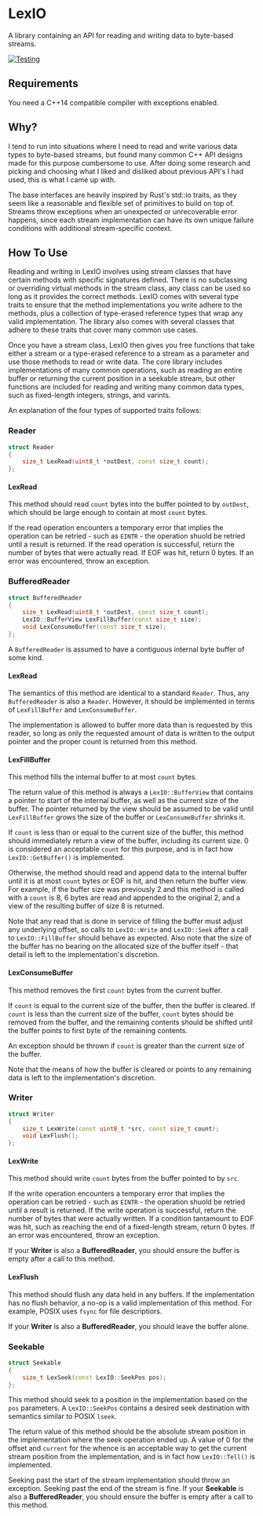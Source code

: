 LexIO
=====
A library containing an API for reading and writing data to byte-based streams.

[![Testing](https://github.com/AlexMax/lexio/actions/workflows/cpp20.yml/badge.svg)](https://github.com/AlexMax/lexio/actions/workflows/cpp20.yml)

Requirements
------------
You need a C++14 compatible compiler with exceptions enabled.

Why?
----
I tend to run into situations where I need to read and write various data types to byte-based streams, but found many common C++ API designs made for this purpose cumbersome to use.  After doing some research and picking and choosing what I liked and disliked about previous API's I had used, this is what I came up with.

The base interfaces are heavily inspired by Rust's std::io traits, as they seem like a reasonable and flexible set of primitives to build on top of.  Streams throw exceptions when an unexpected or unrecoverable error happens, since each stream implementation can have its own unique failure conditions with additional stream-specific context.

How To Use
----------
Reading and writing in LexIO involves using stream classes that have certain methods with specific signatures defined.  There is no subclassing or overriding virtual methods in the stream class, any class can be used so long as it provides the correct methods.  LexIO comes with several type traits to ensure that the method implementations you write adhere to the methods, plus a collection of type-erased reference types that wrap any valid implementation.  The library also comes with several classes that adhere to these traits that cover many common use cases.

Once you have a stream class, LexIO then gives you free functions that take either a stream or a type-erased reference to a stream as a parameter and use those methods to read or write data.  The core library includes implementations of many common operations, such as reading an entire buffer or returning the current position in a seekable stream, but other functions are included for reading and writing many common data types, such as fixed-length integers, strings, and varints.

An explanation of the four types of supported traits follows:

### Reader

```cpp
struct Reader
{
    size_t LexRead(uint8_t *outDest, const size_t count);
};
```

#### LexRead

This method should read `count` bytes into the buffer pointed to by `outDest`, which should be large enough to contain at most `count` bytes.

If the read operation encounters a temporary error that implies the operation can be retried - such as `EINTR` - the operation shuold be retried until a result is returned.  If the read operation is successful, return the number of bytes that were actually read.  If EOF was hit, return 0 bytes.  If an error was encountered, throw an exception.

### BufferedReader

```cpp
struct BufferedReader
{
    size_t LexRead(uint8_t *outDest, const size_t count);
    LexIO::BufferView LexFillBuffer(const size_t size);
    void LexConsumeBuffer(const size_t size);
};
```

A `BufferedReader` is assumed to have a contiguous internal byte buffer of some kind. 

#### LexRead

The semantics of this method are identical to a standard `Reader`.  Thus, any `BufferedReader` is also a `Reader`.  However, it should be implemented in terms of `LexFillBuffer` and `LexConsumeBuffer`.

The implementation is allowed to buffer more data than is requested by this reader, so long as only the requested amount of data is written to the output pointer and the proper count is returned from this method.

#### LexFillBuffer

This method fills the internal buffer to at most `count` bytes.

The return value of this method is always a `LexIO::BufferView` that contains a pointer to start of the internal buffer, as well as the current size of the buffer.  The pointer returned by the view should be assumed to be valid until `LexFillBuffer` grows the size of the buffer or `LexConsumeBuffer` shrinks it.

If `count` is less than or equal to the current size of the buffer, this method should immediately return a view of the buffer, including its current size.  0 is considered an acceptable `count` for this purpose, and is in fact how `LexIO::GetBuffer()` is implemented.

Otherwise, the method should read and append data to the internal buffer until it is at most `count` bytes or EOF is hit, and then return the buffer view.  For example, if the buffer size was previously 2 and this method is called with a `count` is 8, 6 bytes are read and appended to the original 2, and a view of the resulting buffer of size 8 is returned.

Note that any read that is done in service of filling the buffer must adjust any underlying offset, so calls to `LexIO::Write` and `LexIO::Seek` after a call to `LexIO::FillBuffer` should behave as expected.  Also note that the size of the buffer has no bearing on the allocated size of the buffer itself - that detail is left to the implementation's discretion.

#### LexConsumeBuffer

This method removes the first `count` bytes from the current buffer.

If `count` is equal to the current size of the buffer, then the buffer is cleared.  If `count` is less than the current size of the buffer, `count` bytes should be removed from the buffer, and the remaining contents should be shifted until the buffer points to first byte of the remaining contents.

An exception should be thrown if `count` is greater than the current size of the buffer.

Note that the means of how the buffer is cleared or points to any remaining data is left to the implementation's discretion.

### Writer

```cpp
struct Writer
{
    size_t LexWrite(const uint8_t *src, const size_t count);
    void LexFlush();
};
```

#### LexWrite

This method should write `count` bytes from the buffer pointed to by `src`.

If the write operation encounters a temporary error that implies the operation can be retried - such as `EINTR` - the operation shuold be retried until a result is returned.  If the write operation is successful, return the number of bytes that were actually written.  If a condition tantamount to EOF was hit, such as reaching the end of a fixed-length stream, return 0 bytes.  If an error was encountered, throw an exception.

If your **Writer** is also a **BufferedReader**, you should ensure the buffer is empty after a call to this method.

#### LexFlush

This method should flush any data held in any buffers.  If the implementation has no flush behavior, a no-op is a valid implementation of this method.  For example, POSIX uses `fsync` for file descriptiors.

If your **Writer** is also a **BufferedReader**, you should leave the buffer alone.

### Seekable

```cpp
struct Seekable
{
    size_t LexSeek(const LexIO::SeekPos pos);
};
```

This method should seek to a position in the implementation based on the `pos` parameters.  A `LexIO::SeekPos` contains a desired seek destination with semantics similar to POSIX `lseek`.

The return value of this method should be the absolute stream position in the implementation where the seek operation ended up.  A value of 0 for the offset and `current` for the whence is an acceptable way to get the current stream position from the implementation, and is in fact how `LexIO::Tell()` is implemented.

Seeking past the start of the stream implementation should throw an exception.  Seeking past the end of the stream is fine.  If your **Seekable** is also a **BufferedReader**, you should ensure the buffer is empty after a call to this method.
